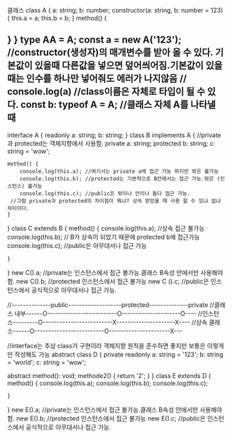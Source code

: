 클래스
class A {
  a: string;
  b: number;
  constructor(a: string, b: number = 123) {
    this.a = a;
    this.b =  b;
  }
  method() {

  }
}
type AA = A;
const a = new A('123'); //constructor(생성자)의 매개변수를 받아 올 수 있다. 기본값이 있을때 다른값을 넣으면 덮어씌어짐.기본값이 있을 때는 인수를 하나만 넣어줘도 에러가 나지않음
// console.log(a)
//class이름은 자체로 타입이 될 수 있다.
const b: typeof A = A; //클래스 자체 A를 나타낼 때 
-----------------------------------------------------------------------------
interface A {
    readonly a: string;
    b: string;
}
class B implements A {  //private과 protected는 객체지향에서 사용함.
    private a: string;
    protected b: string;
    c: string = 'wow';

    method() {
        console.log(this.a); //여기서는 private a에 접근 가능 하지만 밖은 불가능
        console.log(this.b); //protected는 기본적으로 B안에서는 접근 가능.밖은 (인스턴스) 불가능
        console.log(this.c); //public은 밖이나 안이나 둘다 접근 가능.
     //그럼 private과 protected의 차이점이 뭐냐? 상속 받았을 때 사용 할 수 있냐 없냐 차이이다. 
    }
}
class C extends B {
    method() {
        console.log(this.a); //상속 접근 불가능
        console.log(this.b); // B가 상속이 되었기 때문에 protected b에 접근가능
        console.log(this.c); //public은 아무대서나 접근 가능
     
    }
}
new C().a;  //private는 인스턴스에서 접근 불가능.클래스 B속성 안에서만 사용해야함.
new C().b;  //protected 인스턴스에서 접근 불가능 
new C ().c;  //public은 인스턴스에서 공식적으로 아무대서나 접근 가능.

//--------------public-------------------protected--------------private
//클래스 내부------O-------------------------O---------------------O----
//인스턴스---------O-------------------------X---------------------X----
//상속 클래스------O-------------------------O----------------------X---

//interface는 추상 class가 구현이라 객체지향 원칙을 준수하면 좋지만 보통은 이렇게만 작성해도 가능
abstract class D {
    private readonly a: string = '123';
    b: string = 'world';
    c: string = 'wow';
    
   abstract method(): void;
    methode2() {
        return '2';
    }
}
class E extends D {
    method() {
        console.log(this.a); 
        console.log(this.b); 
        console.log(this.c); 
     
    }
}
new E().a;  //private는 인스턴스에서 접근 불가능.클래스 B속성 안에서만 사용해야함.
new E().b;  //protected 인스턴스에서 접근 불가능 
new E().c;  //public은 인스턴스에서 공식적으로 아무대서나 접근 가능.